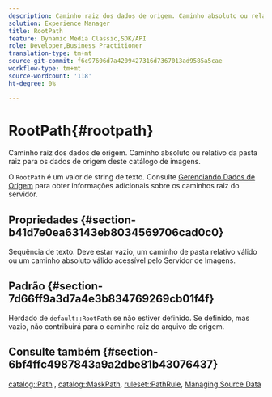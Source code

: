 ```yaml
---
description: Caminho raiz dos dados de origem. Caminho absoluto ou relativo da pasta raiz para os dados de origem deste catálogo de imagens.
solution: Experience Manager
title: RootPath
feature: Dynamic Media Classic,SDK/API
role: Developer,Business Practitioner
translation-type: tm+mt
source-git-commit: f6c97606d7a4209427316d7367013ad9585a5cae
workflow-type: tm+mt
source-wordcount: '118'
ht-degree: 0%

---
```



# RootPath{#rootpath}

Caminho raiz dos dados de origem. Caminho absoluto ou relativo da pasta raiz para os dados de origem deste catálogo de imagens.

O `RootPath` é um valor de string de texto. Consulte [Gerenciando Dados de Origem](../../../../../is-api/image-serving-api-ref/c-configuration-and-administration/c-managing-content/r-source-data.md#reference-4eebd51b2db2401c90be771d3382329e) para obter informações adicionais sobre os caminhos raiz do servidor.

## Propriedades {#section-b41d7e0ea63143eb8034569706cad0c0}

Sequência de texto. Deve estar vazio, um caminho de pasta relativo válido ou um caminho absoluto válido acessível pelo Servidor de Imagens.

## Padrão {#section-7d66ff9a3d7a4e3b834769269cb01f4f}

Herdado de `default::RootPath` se não estiver definido. Se definido, mas vazio, não contribuirá para o caminho raiz do arquivo de origem.

## Consulte também {#section-6bf4ffc4987843a9a2dbe81b43076437}

[catalog::Path](/help/aem-is-ir-api/is-api/image-catalog/image-serving-api-ref/c-image-catalog-reference/c-image-svg-data-reference/c-image-data-reference/r-path-cat.md) ,  [catalog::MaskPath](/help/aem-is-ir-api/is-api/image-catalog/image-serving-api-ref/c-image-catalog-reference/c-image-svg-data-reference/c-image-data-reference/r-maskpath-cat.md),   [ruleset::PathRule](../../../../../is-api/image-catalog/image-serving-api-ref/c-image-catalog-reference/c-rule-set-reference/c-rule-set-reference.md#concept-3e5058cf3507470b82cac638df23ea8e),  [Managing Source Data](../../../../../is-api/image-serving-api-ref/c-configuration-and-administration/c-managing-content/r-source-data.md#reference-4eebd51b2db2401c90be771d3382329e)
